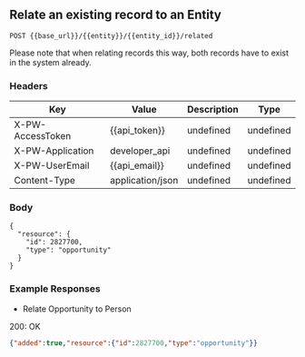 ## Relate an existing record to an Entity

```POST {{base_url}}/{{entity}}/{{entity_id}}/related```

Please note that when relating records this way, both records have to exist in the system already.

### Headers

Key | Value | Description | Type
--- | --- | --- | ---
X-PW-AccessToken | {{api_token}} | undefined | undefined
X-PW-Application | developer_api | undefined | undefined
X-PW-UserEmail | {{api_email}} | undefined | undefined
Content-Type | application/json | undefined | undefined
### Body

```
{
  "resource": {
    "id": 2827700,
    "type": "opportunity"
  }
}
```
### Example Responses

- Relate Opportunity to Person

200: OK
```json
{"added":true,"resource":{"id":2827700,"type":"opportunity"}}
```